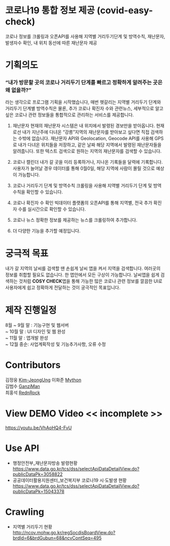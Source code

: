 # 코로나19 통합 정보 제공 (covid-easy-check)
코로나 정보를 크롤링과 오픈API를 사용해 지역별 거리두기단계 및 방역수칙, 재난문자, 발생자수 확인, 내 위치 동선에 따른 재난문자 제공

 # 기획의도
 ### “내가 방문할 곳의 코로나 거리두기 단계를 빠르고 정확하게 알려주는 곳은 왜 없을까?”
 라는 생각으로 프로그램 기획을 시작했습니다,  매번 헷갈리는 지역별 거리두기 단계와 거리두기 단계별 방역수칙은 물론, 추가 코로나 확진자 수와 관련뉴스, 세부적으로 알고 싶은 코로나 관련 정보들을 통합적으로 관리하는 서비스를 제공합니다.

1) 재난문자
 현재의 재난문자 시스템은 내 위치에서 발령된 경보만을 받아옵니다. 현재로선 내가 지난주에 다녀온 “강릉”지역의 재난문자를 받아보고 싶다면 직접 검색하는 수밖에 없습니다.
 재난문자 API와 Geolocation, Geocode API를 사용해 GPS로 내가 다녀온 위치들을 저장하고, 같은 날짜 해당 지역에서 발령된 재난문자들을 알려줍니다. 또한 텍스트 검색으로 원하는 지역의 재난문자를 검색할 수 있습니다.

2) 코로나 캘린더
 내가 갈 곳을 미리 등록하거나, 지나온 기록들을 달력에 기록합니다. 사용자가 늘어날 경우 데이터를 통해 0월0일, 해당 지역에 사람이 몰릴 것으로 예상이 가능합니다.

3) 코로나 거리두기 단계 및 방역수칙
 크롤링을 사용해 지역별 거리두기 단계 및 방역수칙을 확인할 수 있습니다.

4) 코로나 확진자 수 확인
 빅데이터 플랫폼의 오픈API를 통해 지역별, 전국 추가 확진자 수를 실시간으로 확인할 수 있습니다.

5) 코로나 뉴스
 정확한 정보를 제공하는 뉴스를 크롤링하여 추가합니다.

6) 더 다양한 기능을 추가할 예정입니다.

# 궁극적 목표
 내가 갈 지역의 날씨를 검색할 땐 손쉽게 날씨 앱을 켜서 지역을 검색합니다. 여러곳의 정보를 취합할 필요도 없습니다. 한 앱안에서 모든 구상이 가능합니다.
 날씨앱을 쉽게 검색하는 것처럼 **COSY CHECK**앱을 통해 가능한 많은 코로나 관련 정보를 깔끔한 UI로 사용자에게 쉽고 정확하게 전달하는 것이 궁극적인 목표입니다.

# 제작 진행일정
8월 ~ 9월 말  : 기능구현 및 웹서버 <br>
    ~ 10월 말 : UI 디자인 및 웹 완성 <br>
    ~ 11월 말 : 앱개발 완성<br>
    ~ 12월 중순: 사업계획작성 및 기능추가사항, 오류 수정<br>
    
# Contributors
김정웅  [Kim-JeongUng](https://github.com/Kim-JeongUng "Kim-JeongUng") 
이화준  [Mython](https://github.com/MACE001 "Mython")    
김범수  [GanziMan](https://github.com/GanziMan "GanziMan")   
최홍석  [RednRock](https://github.com/RednRock "RednRock")

# View DEMO Video << incomplete >>
https://youtu.be/VhAoHQ4-FvU

# Use API 
- 행정안전부_재난문자방송 발령현황<br>
  https://www.data.go.kr/tcs/dss/selectApiDataDetailView.do?publicDataPk=3058822
- 공공데이터활용지원센터_보건복지부 코로나19 시·도발생 현황<br>
  https://www.data.go.kr/tcs/dss/selectApiDataDetailView.do?publicDataPk=15043378
	
# Crawling
- 지역별 거리두기 현황<br>
  http://ncov.mohw.go.kr/regSocdisBoardView.do?brdId=6&brdGubun=68&ncvContSeq=495
	
